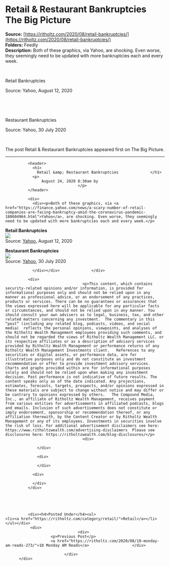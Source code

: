 # Retail & Restaurant Bankruptcies The Big Picture

**Source:** [https://ritholtz.com/2020/08/retail-bankruptcies/](https://ritholtz.com/2020/08/retail-bankruptcies/)  
**Folders:** Feedly  
**Description:** Both of these graphics, via Yahoo, are shocking. Even worse, they seemingly need to be updated with more bankruptcies each and every week.

 

Retail Bankruptcies

Source: Yahoo, August 12, 2020

 

 

Restaurant Bankruptcies

Source: Yahoo, 30 July 2020

 

The post Retail & Restaurant Bankruptcies appeared first on The Big Picture.


---

<div>

		      <header>
		        <h1>
		          Retail &amp; Restaurant Bankruptcies		        </h1>
		        <p>
			        August 24, 2020 8:30am by
			        		        </p>
		      </header>

		      <div>
		        <div><p>Both of these graphics, via <a href="https://finance.yahoo.com/news/a-scary-number-of-retail-companies-are-facing-bankruptcy-amid-the-coronavirus-pandemic-180604964.html">Yahoo</a>, are shocking. Even worse, they seemingly need to be updated with more bankruptcies each and every week.</p>
<p> </p>
<p><strong>Retail Bankruptcies</strong><br>
<a href="https://ritholtz.com/wp-content/uploads/2020/08/a70562f0-dcb9-11ea-9ed7-be762e93d02b.png"><img src="https://ritholtz.com/wp-content/uploads/2020/08/a70562f0-dcb9-11ea-9ed7-be762e93d02b.png"></a><br>
Source: <a href="https://finance.yahoo.com/news/a-scary-number-of-retail-companies-are-facing-bankruptcy-amid-the-coronavirus-pandemic-180604964.html">Yahoo</a>, August 12, 2020</p>
<p> </p>
<p> </p>
<p><strong>Restaurant Bankruptcies </strong><br>
<a href="https://ritholtz.com/wp-content/uploads/2020/08/9b81b200-d27b-11ea-99ff-71461e6863c8.png"><img src="https://ritholtz.com/wp-content/uploads/2020/08/9b81b200-d27b-11ea-99ff-71461e6863c8.png"></a><br>
Source: <a href="https://in.news.yahoo.com/these-restaurants-have-filed-for-bankruptcy-and-many-more-are-at-risk-110046021.html">Yahoo</a>, 30 July 2020</p>
<p> </p>
<div>
                    
                </div></div>		      </div>

		      <div>
			      				      <p>This content, which contains security-related opinions and/or information, is provided for informational purposes only and should not be relied upon in any manner as professional advice, or an endorsement of any practices, products or services. There can be no guarantees or assurances that the views expressed here will be applicable for any particular facts or circumstances, and should not be relied upon in any manner. You should consult your own advisers as to legal, business, tax, and other related matters concerning any investment.  The commentary in this “post” (including any related blog, podcasts, videos, and social media)  reflects the personal opinions, viewpoints, and analyses of the Ritholtz Wealth Management employees providing such comments, and should not be regarded the views of Ritholtz Wealth Management LLC. or its respective affiliates or as a description of advisory services provided by Ritholtz Wealth Management or performance returns of any Ritholtz Wealth Management Investments client.   References to any securities or digital assets, or performance data, are for illustrative purposes only and do not constitute an investment recommendation or offer to provide investment advisory services. Charts and graphs provided within are for informational purposes solely and should not be relied upon when making any investment decision. Past performance is not indicative of future results. The content speaks only as of the date indicated. Any projections, estimates, forecasts, targets, prospects, and/or opinions expressed in these materials are subject to change without notice and may differ or be contrary to opinions expressed by others.   The Compound Media, Inc., an affiliate of Ritholtz Wealth Management, receives payment from various entities for advertisements in affiliated podcasts, blogs and emails. Inclusion of such advertisements does not constitute or imply endorsement, sponsorship or recommendation thereof, or any affiliation therewith, by the Content Creator or by Ritholtz Wealth Management or any of its employees. Investments in securities involve the risk of loss. For additional advertisement disclaimers see here: https://www.ritholtzwealth.com/advertising-disclaimers  Please see disclosures here: https://ritholtzwealth.com/blog-disclosures/</p>
				    			      <div>
			      	  			      	  
			      </div>

			      <div>
			      	
			      </div>

		        <div>
		        	
		        </div>
		      </div>
		    
		    
								
							  
			  		      
		      <div><h4>Posted Under</h4><ul>
	<li><a href="https://ritholtz.com/category/retail/">Retail</a></li></ul></div>
		       <div>
		       				       	<div>
			       		<p>Previous Post</p>
			      		<a href="https://ritholtz.com/2020/08/10-monday-am-reads-273/">10 Monday AM Reads</a>			      	</div>
			    			    			      	
			    		      </div>
	      </div>

	    